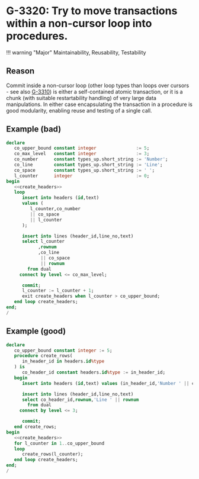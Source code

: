 # G-3320: Try to move transactions within a non-cursor loop into procedures.

!!! warning "Major"
    Maintainability, Reusability, Testability

## Reason

Commit inside a non-cursor loop (other loop types than loops over cursors - see also [G-3310](../../../../4-language-usage/3-dml-and-sql/3-transaction-control/g-3310)) is either a self-contained atomic transaction, or it is a chunk (with suitable restartability handling) of very large data manipulations. In either case encapsulating the transaction in a procedure is good modularity, enabling reuse and testing of a single call.

## Example (bad)

``` sql
declare
   co_upper_bound constant integer               := 5;
   co_max_level   constant integer               := 3;
   co_number      constant types_up.short_string := 'Number';
   co_line        constant types_up.short_string := 'Line';
   co_space       constant types_up.short_string := ' ';
   l_counter      integer                        := 0;
begin
   <<create_headers>>
   loop
      insert into headers (id,text)
      values (
         l_counter,co_number
         || co_space
         || l_counter
      );

      insert into lines (header_id,line_no,text)
      select l_counter
            ,rownum
            ,co_line
             || co_space
             || rownum
        from dual
     connect by level <= co_max_level;

      commit;
      l_counter := l_counter + 1;
      exit create_headers when l_counter > co_upper_bound;
   end loop create_headers;
end;
/
```

## Example (good)

``` sql
declare
   co_upper_bound constant integer := 5;
   procedure create_rows(
      in_header_id in headers.id%type
   ) is
      co_header_id constant headers.id%type := in_header_id;
   begin
      insert into headers (id,text) values (in_header_id,'Number ' || co_header_id);

      insert into lines (header_id,line_no,text)
      select co_header_id,rownum,'Line ' || rownum
        from dual
     connect by level <= 3;

      commit;
   end create_rows;
begin
   <<create_headers>>
   for l_counter in 1..co_upper_bound
   loop
      create_rows(l_counter);
   end loop create_headers;
end;
/
```